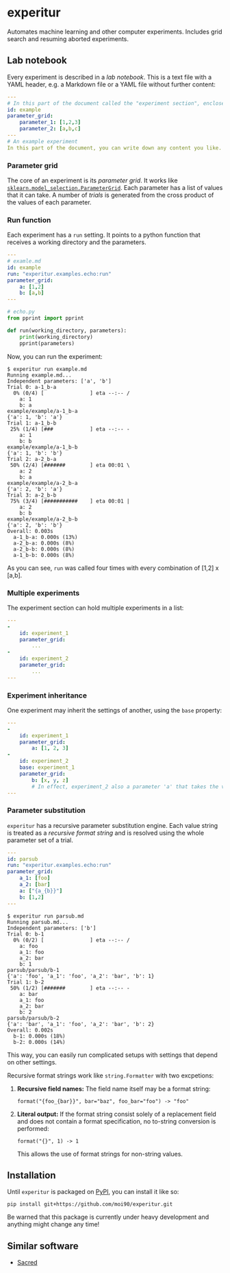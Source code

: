 # experitur
Automates machine learning and other computer experiments. Includes grid search and resuming aborted experiments.

## Lab notebook

Every experiment is described in a *lab notebook*. This is a text file with a YAML header, e.g. a Markdown file or a YAML file without further content:

```yaml
---
# In this part of the document called the "experiment section", enclosed by "---", you describe the experiment(s).
id: example
parameter_grid:
    parameter_1: [1,2,3]
    parameter_2: [a,b,c]
---
# An example experiment
In this part of the document, you can write down any content you like. Markdown files are allowed to contain a YAML header, so this could be Markdown.
```

### Parameter grid

The core of an experiment is its *parameter grid*. It works like [`sklearn.model_selection.ParameterGrid`](https://scikit-learn.org/stable/modules/generated/sklearn.model_selection.ParameterGrid.html). Each parameter has a list of values that it can take. A number of *trials* is generated from the cross product of the values of each parameter.

### Run function

Each experiment has a `run` setting. It points to a python function that receives a working directory and the parameters.

```yaml
---
# examle.md
id: example
run: "experitur.examples.echo:run"
parameter_grid:
	a: [1,2]
	b: [a,b]
---
```

```python
# echo.py
from pprint import pprint

def run(working_directory, parameters):
    print(working_directory)
    pprint(parameters)
```

Now, you can run the experiment:

```
$ experitur run example.md
Running example.md...
Independent parameters: ['a', 'b']
Trial 0: a-1_b-a
  0% (0/4) [               ] eta --:-- /
    a: 1
    b: a
example/example/a-1_b-a
{'a': 1, 'b': 'a'}
Trial 1: a-1_b-b
 25% (1/4) [###            ] eta --:-- -
    a: 1
    b: b
example/example/a-1_b-b
{'a': 1, 'b': 'b'}
Trial 2: a-2_b-a
 50% (2/4) [#######        ] eta 00:01 \
    a: 2
    b: a
example/example/a-2_b-a
{'a': 2, 'b': 'a'}
Trial 3: a-2_b-b
 75% (3/4) [###########    ] eta 00:01 |
    a: 2
    b: b
example/example/a-2_b-b
{'a': 2, 'b': 'b'}
Overall: 0.003s
  a-1_b-a: 0.000s (13%)
  a-2_b-a: 0.000s (8%)
  a-2_b-b: 0.000s (8%)
  a-1_b-b: 0.000s (8%)
```

As you can see, `run` was called four times with every combination of [1,2] x [a,b].

### Multiple experiments

The experiment section can hold multiple experiments in a list:

```yaml
---
-
	id: experiment_1
	parameter_grid:
		...
-
	id: experiment_2
	parameter_grid:
		...
---
```

### Experiment inheritance

One experiment may inherit the settings of another, using the `base` property:

```yaml
---
-
	id: experiment_1
	parameter_grid:
		a: [1, 2, 3]
-
	id: experiment_2
	base: experiment_1
	parameter_grid:
		b: [x, y, z]
		# In effect, experiment_2 also a parameter 'a' that takes the values 1,2,3.
---
```

### Parameter substitution

`experitur` has a recursive parameter substitution engine. Each value string is treated as a *recursive format string* and is resolved using the whole parameter set of a trial.

```yaml
---
id: parsub
run: "experitur.examples.echo:run"
parameter_grid:
    a_1: [foo]
    a_2: [bar]
    a: ["{a_{b}}"]
    b: [1,2]
---
```

```
$ experitur run parsub.md
Running parsub.md...
Independent parameters: ['b']
Trial 0: b-1
  0% (0/2) [               ] eta --:-- /
    a: foo
    a_1: foo
    a_2: bar
    b: 1
parsub/parsub/b-1
{'a': 'foo', 'a_1': 'foo', 'a_2': 'bar', 'b': 1}
Trial 1: b-2
 50% (1/2) [#######        ] eta --:-- -
    a: bar
    a_1: foo
    a_2: bar
    b: 2
parsub/parsub/b-2
{'a': 'bar', 'a_1': 'foo', 'a_2': 'bar', 'b': 2}
Overall: 0.002s
  b-1: 0.000s (18%)
  b-2: 0.000s (14%)
```

This way, you can easily run complicated setups with settings that depend on other settings.

Recursive format strings work like `string.Formatter` with two excpetions:

1. **Recursive field names:** The field name itself may be a format string:

   ```
   format("{foo_{bar}}", bar="baz", foo_bar="foo") -> "foo"
   ```

2. **Literal output:** If the format string consist solely of a replacement field and does not contain a format specification, no to-string conversion is performed:

   ```
   format("{}", 1) -> 1
   ```

   This allows the use of format strings for non-string values.

## Installation

Until `experitur` is packaged on [PyPI](https://pypi.org/), you can install it like so:

```shell
pip install git+https://github.com/moi90/experitur.git
```

Be warned that this package is currently under heavy development and anything might change any time!

## Similar software

- [Sacred](https://github.com/IDSIA/sacred)